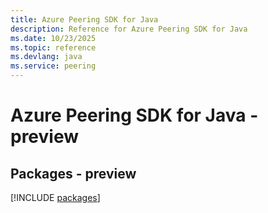```yaml
---
title: Azure Peering SDK for Java
description: Reference for Azure Peering SDK for Java
ms.date: 10/23/2025
ms.topic: reference
ms.devlang: java
ms.service: peering
---
```

# Azure Peering SDK for Java - preview
## Packages - preview
[!INCLUDE [packages](peering-index.md)]